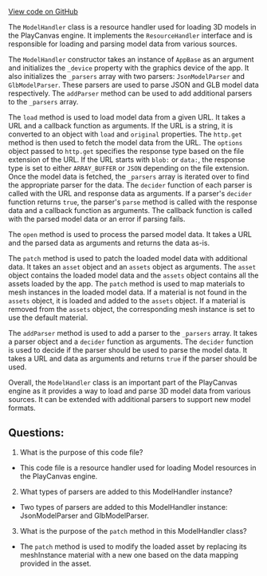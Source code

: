 [View code on GitHub](https://github.com/playcanvas/engine/src/framework/handlers/model.js)

The `ModelHandler` class is a resource handler used for loading 3D models in the PlayCanvas engine. It implements the `ResourceHandler` interface and is responsible for loading and parsing model data from various sources. 

The `ModelHandler` constructor takes an instance of `AppBase` as an argument and initializes the `_device` property with the graphics device of the app. It also initializes the `_parsers` array with two parsers: `JsonModelParser` and `GlbModelParser`. These parsers are used to parse JSON and GLB model data respectively. The `addParser` method can be used to add additional parsers to the `_parsers` array.

The `load` method is used to load model data from a given URL. It takes a URL and a callback function as arguments. If the URL is a string, it is converted to an object with `load` and `original` properties. The `http.get` method is then used to fetch the model data from the URL. The `options` object passed to `http.get` specifies the response type based on the file extension of the URL. If the URL starts with `blob:` or `data:`, the response type is set to either `ARRAY_BUFFER` or `JSON` depending on the file extension. Once the model data is fetched, the `_parsers` array is iterated over to find the appropriate parser for the data. The `decider` function of each parser is called with the URL and response data as arguments. If a parser's `decider` function returns `true`, the parser's `parse` method is called with the response data and a callback function as arguments. The callback function is called with the parsed model data or an error if parsing fails.

The `open` method is used to process the parsed model data. It takes a URL and the parsed data as arguments and returns the data as-is.

The `patch` method is used to patch the loaded model data with additional data. It takes an `asset` object and an `assets` object as arguments. The `asset` object contains the loaded model data and the `assets` object contains all the assets loaded by the app. The `patch` method is used to map materials to mesh instances in the loaded model data. If a material is not found in the `assets` object, it is loaded and added to the `assets` object. If a material is removed from the `assets` object, the corresponding mesh instance is set to use the default material.

The `addParser` method is used to add a parser to the `_parsers` array. It takes a parser object and a `decider` function as arguments. The `decider` function is used to decide if the parser should be used to parse the model data. It takes a URL and data as arguments and returns `true` if the parser should be used.

Overall, the `ModelHandler` class is an important part of the PlayCanvas engine as it provides a way to load and parse 3D model data from various sources. It can be extended with additional parsers to support new model formats.
## Questions: 
 1. What is the purpose of this code file?
- This code file is a resource handler used for loading Model resources in the PlayCanvas engine.

2. What types of parsers are added to this ModelHandler instance?
- Two types of parsers are added to this ModelHandler instance: JsonModelParser and GlbModelParser.

3. What is the purpose of the `patch` method in this ModelHandler class?
- The `patch` method is used to modify the loaded asset by replacing its meshInstance material with a new one based on the data mapping provided in the asset.